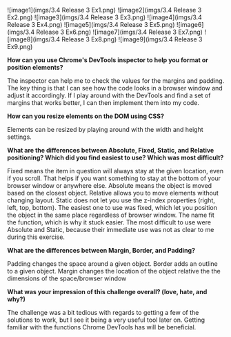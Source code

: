 ![image1](imgs/3.4 Release 3 Ex1.png)
![image2](imgs/3.4 Release 3 Ex2.png)
![image3](imgs/3.4 Release 3 Ex3.png)
![image4](imgs/3.4 Release 3 Ex4.png)
![image5](imgs/3.4 Release 3 Ex5.png)
![image6](imgs/3.4 Release 3 Ex6.png)
![image7](imgs/3.4 Release 3 Ex7.png)
![image8](imgs/3.4 Release 3 Ex8.png)
![image9](imgs/3.4 Release 3 Ex9.png)

**How can you use Chrome's DevTools inspector to help you format or position elements?**

The inspector can help me to check the values for the margins and padding. The key thing is that I can see how the code looks in a browser window and adjust it accordingly. If I play around with the DevTools and find a set of margins that works better, I can then implement them into my code.

**How can you resize elements on the DOM using CSS?**

Elements can be resized by playing around with the width and height settings.

**What are the differences between Absolute, Fixed, Static, and Relative positioning? Which did you find easiest to use?
Which was most difficult?**

Fixed means the item in question will always stay at the given location, even if you scroll. That helps if you want something to stay at the bottom of your browser window or anywhere else. Absolute means the object is moved based on the closest object. Relative allows you to move elements without changing layout. Static does not let you use the z-index properties (right, left, top, bottom). The easiest one to use was fixed, which let you position the object in the same place regardless of browser window. The name fit the function, which is why it stuck easier. The most difficult to use were Absolute and Static, because their immediate use was not as clear to me during this exercise.

**What are the differences between Margin, Border, and Padding?**

Padding changes the space around a given object. Border adds an outline to a given object. Margin changes the location of the object relative the the dimensions of the space/browser window


**What was your impression of this challenge overall? (love, hate, and why?)**

The challenge was a bit tedious with regards to getting a few of the solutions to work, but I see it being a very useful tool later on. Getting familiar with the functions Chrome DevTools has will be beneficial.

